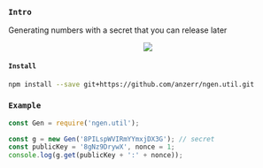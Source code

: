 
### `Intro`
Generating numbers with a secret that you can release later

<div style="text-align:center"><img src="https://raw.githubusercontent.com/anzerr/ngen.util/master/test/data_rand.bmp" /></div>

#### `Install`
``` bash
npm install --save git+https://github.com/anzerr/ngen.util.git
```

### `Example`
``` javascript
const Gen = require('ngen.util');

const g = new Gen('8PILspWVIRmYYmxjDX3G'); // secret
const publicKey = '8gNz9DrywX', nonce = 1;
console.log(g.get(publicKey + ':' + nonce));
```